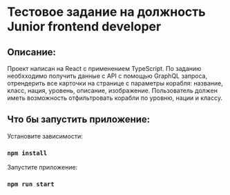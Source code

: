 # Тестовое задание на должность Junior frontend developer

## Описание:
Проект написан на React с применением TypeScript. По заданию необхходимо получить данные с API с помощью GraphQL запроса, отрендерить все карточки на странице с параметры корабля: название, класс, нация, уровень, описание, изображение. Пользователь должен иметь возможность отфильтровать корабли по уровню, нации и классу.

## Что бы запустить приложение:
Установите зависимости:
### `npm install`

Запустите приложение:
### `npm run start`


